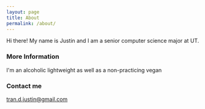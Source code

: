 ```yaml
---
layout: page
title: About
permalink: /about/
---
```


Hi there! My name is Justin and I am a senior computer science major at UT.

### More Information

I'm an alcoholic lightweight as well as a non-practicing vegan

### Contact me

[tran.d.justin@gmail.com](mailto:tran.d.justin@gmail.com)